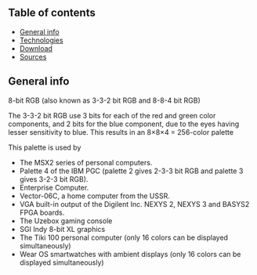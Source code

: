 ## Table of contents
* [General info](#general-info)
* [Technologies](#technologies)
* [Download](#download)
* [Sources](#sources)

## General info
8-bit RGB (also known as 3-3-2 bit RGB and 8-8-4 bit RGB)

The 3-3-2 bit RGB use 3 bits for each of the red and green color components, and 2 bits for the blue component, due to the eyes having lesser sensitivity to blue. This results in an 8×8×4 = 256-color palette

This palette is used by

* The MSX2 series of personal computers.
* Palette 4 of the IBM PGC (palette 2 gives 2-3-3 bit RGB and palette 3 gives 3-2-3 bit RGB).
* Enterprise Computer.
* Vector-06C, a home computer from the USSR.
* VGA built-in output of the Digilent Inc. NEXYS 2, NEXYS 3 and BASYS2 FPGA boards.
* The Uzebox gaming console
* SGI Indy 8-bit XL graphics
* The Tiki 100 personal computer (only 16 colors can be displayed simultaneously)
* Wear OS smartwatches with ambient displays (only 16 colors can be displayed simultaneously)